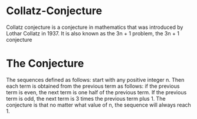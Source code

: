 # Collatz-Conjecture
Collatz conjecture is a conjecture in mathematics that  was introduced by Lothar Collatz in 1937. It is also known as the 3n + 1 problem, the 3n + 1 conjecture
# The Conjecture
The sequences defined as follows: start with any positive integer n. Then each term is obtained from the previous term as follows: if the previous term is even, the next term is one half of the previous term. If the previous term is odd, the next term is 3 times the previous term plus 1. The conjecture is that no matter what value of n, the sequence will always reach 1.
